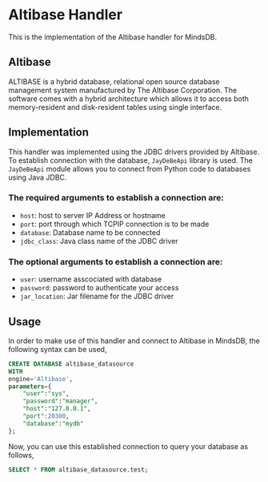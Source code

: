 # Altibase Handler

This is the implementation of the Altibase handler for MindsDB.

## Altibase
ALTIBASE is a hybrid database, relational open source database management system manufactured by The Altibase Corporation. The software comes with a hybrid architecture which allows it to access both memory-resident and disk-resident tables using single interface.

## Implementation
This handler was implemented using the JDBC drivers provided by Altibase. To establish connection with the database, `JayDeBeApi` library is used. The `JayDeBeApi` module allows you to connect from Python code to databases using Java JDBC.

### The required arguments to establish a connection are:
* `host`: host to server IP Address or hostname
* `port`: port through which TCPIP connection is to be made
* `database`: Database name to be connected
* `jdbc_class`: Java class name of the JDBC driver
### The optional arguments to establish a connection are:
* `user`: username asscociated with database
* `password`: password to authenticate your access
* `jar_location`: Jar filename for the JDBC driver 

## Usage
In order to make use of this handler and connect to Altibase in MindsDB, the following syntax can be used,
~~~~sql
CREATE DATABASE altibase_datasource
WITH
engine='Altibase',
parameters={
    "user":"sys",
    "password":"manager",
    "host":"127.0.0.1",
    "port":20300,
    "database":"mydb"
};
~~~~

Now, you can use this established connection to query your database as follows,
~~~~sql
SELECT * FROM altibase_datasource.test;
~~~~
